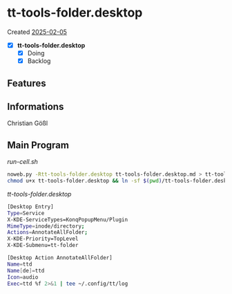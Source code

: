 # tt-tools-folder.desktop
Created [2025-02-05](2025-02-05)

- [x] **tt-tools-folder.desktop**
    - [x] Doing
    - [x] Backlog

## Features



## Informations
 Christian Gößl
## Main Program


*run-cell.sh*
```bash
noweb.py -Rtt-tools-folder.desktop tt-tools-folder.desktop.md > tt-tools-folder.desktop && echo 'tt-tools-folder.desktop' && date 
chmod u+x tt-tools-folder.desktop && ln -sf $(pwd)/tt-tools-folder.desktop ~/.local/share/kservices5/ServiceMenus/tt-tools-folder.desktop && echo 'fertig'
```

*tt-tools-folder.desktop*
```bash
[Desktop Entry]
Type=Service
X-KDE-ServiceTypes=KonqPopupMenu/Plugin
MimeType=inode/directory;
Actions=AnnotateAllFolder;
X-KDE-Priority=TopLevel
X-KDE-Submenu=tt-folder

[Desktop Action AnnotateAllFolder]
Name=ttd
Name[de]=ttd
Icon=audio
Exec=ttd %f 2>&1 | tee ~/.config/tt/log
```
